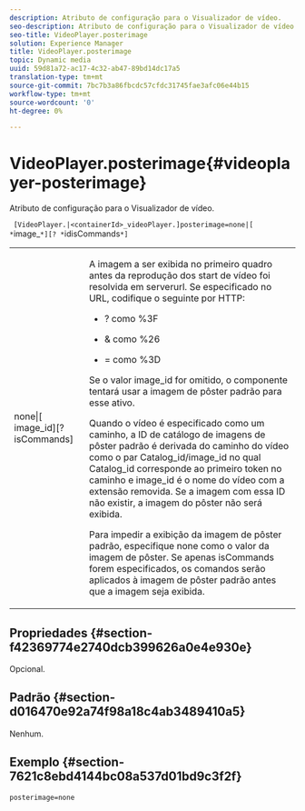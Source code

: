 ```yaml
---
description: Atributo de configuração para o Visualizador de vídeo.
seo-description: Atributo de configuração para o Visualizador de vídeo.
seo-title: VideoPlayer.posterimage
solution: Experience Manager
title: VideoPlayer.posterimage
topic: Dynamic media
uuid: 59d81a72-ac17-4c32-ab47-89bd14dc17a5
translation-type: tm+mt
source-git-commit: 7bc7b3a86fbcdc57cfdc31745fae3afc06e44b15
workflow-type: tm+mt
source-wordcount: '0'
ht-degree: 0%

---
```



# VideoPlayer.posterimage{#videoplayer-posterimage}

Atributo de configuração para o Visualizador de vídeo.

` [VideoPlayer.|<containerId>_videoPlayer.]posterimage=none|[ *`image_`*][? *`idisCommands`*]`

<table id="table_C616483932C2482CA9794DDD7313FD7C"> 
 <tbody> 
  <tr> 
   <td colname="col1"> <p> <span class="codeph"> none|[<span class="varname"> image_id</span>][?<span class="varname"> isCommands</span>]</span> </p> </td> 
   <td colname="col2"> <p> A imagem a ser exibida no primeiro quadro antes da reprodução dos start de vídeo foi resolvida em <span class="codeph"> serverurl</span>. Se especificado no URL, codifique o seguinte por HTTP: </p> <p> 
     <ul id="ul_B38A687CEFE64C68A0B2C227A68A458F"> 
      <li id="li_E7AE1BDAC17E49E0B7ACF89C5C0529F0"> <p> <span class="codeph"> ?</span> como  <span class="codeph"> %3F</span> </p> </li> 
      <li id="li_391CCF067F734480B2B4AFC9760C479A"> <p> <span class="codeph"> &amp;</span> como  <span class="codeph"> %26</span> </p> </li> 
      <li id="li_6824B66A55554C5A8B12874DCF5BFAEE"> <p> <span class="codeph"> =</span> como  <span class="codeph"> %3D</span> </p> </li> 
     </ul> </p> <p>Se o valor <span class="codeph"><span class="varname"> image_id</span></span> for omitido, o componente tentará usar a imagem de pôster padrão para esse ativo. </p> <p>Quando o vídeo é especificado como um caminho, a ID de catálogo de imagens de pôster padrão é derivada do caminho do vídeo como o par <span class="codeph"> Catalog_id/image_id</span> no qual <span class="codeph"> Catalog_id</span> corresponde ao primeiro token no caminho e <span class="codeph"> image_id</span> é o nome do vídeo com a extensão removida. Se a imagem com essa ID não existir, a imagem do pôster não será exibida. </p> <p>Para impedir a exibição da imagem de pôster padrão, especifique <span class="codeph"> none</span> como o valor da imagem de pôster. Se apenas <span class="codeph"><span class="varname"> isCommands</span></span> forem especificados, os comandos serão aplicados à imagem de pôster padrão antes que a imagem seja exibida. </p> </td> 
  </tr> 
 </tbody> 
</table>

## Propriedades {#section-f42369774e2740dcb399626a0e4e930e}

Opcional.

## Padrão {#section-d016470e92a74f98a18c4ab3489410a5}

Nenhum.

## Exemplo {#section-7621c8ebd4144bc08a537d01bd9c3f2f}

```
posterimage=none
```

